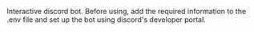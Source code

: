 Interactive discord bot. Before using, add the required information to the .env file and set up the bot using discord's developer portal.
